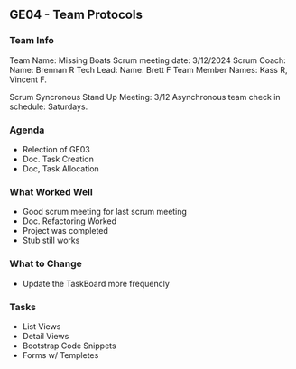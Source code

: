 ## GE04 - Team Protocols
### Team Info
Team Name: Missing Boats
Scrum meeting date: 3/12/2024
Scrum Coach: Name: Brennan R
Tech Lead: Name: Brett F
Team Member Names: Kass R, Vincent F.

Scrum Syncronous Stand Up Meeting: 3/12
Asynchronous team check in schedule: Saturdays.

### Agenda
- Relection of GE03
- Doc. Task Creation
- Doc, Task Allocation

### What Worked Well
- Good scrum meeting for last scrum meeting
- Doc. Refactoring Worked
- Project was completed
- Stub still works

### What to Change
- Update the TaskBoard more frequencly

### Tasks
- List Views
- Detail Views
- Bootstrap Code Snippets
- Forms w/ Templetes
